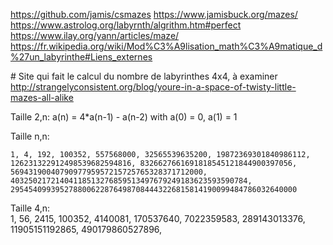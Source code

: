 https://github.com/jamis/csmazes
https://www.jamisbuck.org/mazes/
https://www.astrolog.org/labyrnth/algrithm.htm#perfect
https://www.ilay.org/yann/articles/maze/
https://fr.wikipedia.org/wiki/Mod%C3%A9lisation_math%C3%A9matique_d%27un_labyrinthe#Liens_externes

# Site qui fait le calcul du nombre de labyrinthes 4x4, à examiner
http://strangelyconsistent.org/blog/youre-in-a-space-of-twisty-little-mazes-all-alike


Taille 2,n:
	a(n) = 4*a(n-1) - a(n-2) with a(0) = 0, a(1) = 1

Taille n,n:  

	1, 4, 192, 100352, 557568000, 32565539635200, 19872369301840986112, 126231322912498539682594816, 8326627661691818545121844900397056, 5694319004079097795957215725765328371712000, 40325021721404118513276859513497679249183623593590784, 2954540993952788006228764987084443226815814190099484786032640000

Taille 4,n:    
	1, 56, 2415, 100352, 4140081, 170537640, 7022359583, 289143013376, 11905151192865, 490179860527896,
